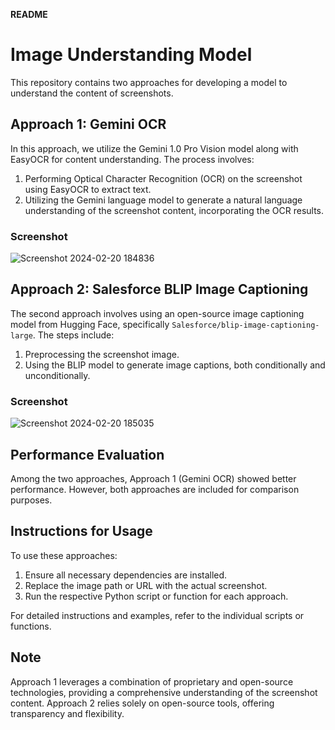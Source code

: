 **README**

# Image Understanding Model

This repository contains two approaches for developing a model to understand the content of screenshots.

## Approach 1: Gemini OCR

In this approach, we utilize the Gemini 1.0 Pro Vision model along with EasyOCR for content understanding. The process involves:

1. Performing Optical Character Recognition (OCR) on the screenshot using EasyOCR to extract text.
2. Utilizing the Gemini language model to generate a natural language understanding of the screenshot content, incorporating the OCR results.

### Screenshot
![Screenshot 2024-02-20 184836](https://github.com/gautham-balraj/Visual-Content-Interpretation/assets/121476362/556964cb-45a8-484b-a8e9-502bd9d93534)


## Approach 2: Salesforce BLIP Image Captioning

The second approach involves using an open-source image captioning model from Hugging Face, specifically `Salesforce/blip-image-captioning-large`. The steps include:

1. Preprocessing the screenshot image.
2. Using the BLIP model to generate image captions, both conditionally and unconditionally.

### Screenshot
![Screenshot 2024-02-20 185035](https://github.com/gautham-balraj/Visual-Content-Interpretation/assets/121476362/ab329be9-fd45-400c-ad9d-69dd77bd5a3e)

## Performance Evaluation

Among the two approaches, Approach 1 (Gemini OCR) showed better performance. However, both approaches are included for comparison purposes.

## Instructions for Usage

To use these approaches:

1. Ensure all necessary dependencies are installed.
2. Replace the image path or URL with the actual screenshot.
3. Run the respective Python script or function for each approach.

For detailed instructions and examples, refer to the individual scripts or functions.

## Note

Approach 1 leverages a combination of proprietary and open-source technologies, providing a comprehensive understanding of the screenshot content. Approach 2 relies solely on open-source tools, offering transparency and flexibility.


